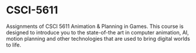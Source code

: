 # CSCI-5611
Assignments of CSCI 5611 Animation & Planning in Games. This course is designed to introduce you to the state-of-the art in computer animation, AI, motion planning and other technologies that are used to bring digital worlds to life. 
